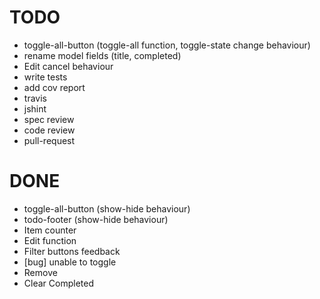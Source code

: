 # TODO
- toggle-all-button (toggle-all function, toggle-state change behaviour)
- rename model fields (title, completed)
- Edit cancel behaviour
- write tests
- add cov report
- travis
- jshint
- spec review
- code review
- pull-request

# DONE
- toggle-all-button (show-hide behaviour)
- todo-footer (show-hide behaviour)
- Item counter
- Edit function
- Filter buttons feedback
- [bug] unable to toggle
- Remove
- Clear Completed
